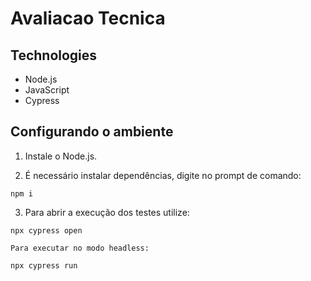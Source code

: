 # Avaliacao Tecnica

## Technologies

- Node.js
- JavaScript
- Cypress

## Configurando o ambiente

1. Instale o Node.js.

2. É necessário instalar dependências, digite no prompt de comando:
```
npm i
```
3. Para abrir a execução dos testes utilize:
```
npx cypress open

Para executar no modo headless:

npx cypress run
```